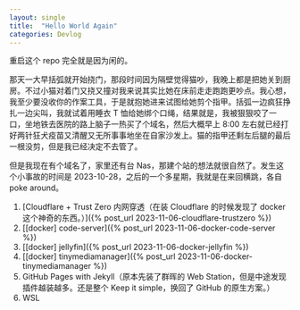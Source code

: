 ```yaml
---
layout: single
title:  "Hello World Again"
categories: Devlog
---
```

重启这个 repo 完全就是因为闲的。

那天一大早括弧就开始挠门，那段时间因为隔壁觉得猫吵，我晚上都是把她关到厨房。不过小猫对着门又挠又撞对我来说其实比她在床前走走跑跑更吵点。我心想，我至少要没收你的作案工具，于是就抱她进来试图给她剪个指甲。括弧一边疯狂挣扎一边尖叫，我就试着用睡衣 T 恤给她绑个口绳，结果就是，我被狠狠咬了一口，坐地铁去医院的路上脑子一热买了个域名，然后大概早上 8:00 左右就已经打好两针狂犬疫苗又清醒又无所事事地坐在自家沙发上。猫的指甲还剩左后腿的最后一根没剪，但是我已经决定不去管了。

但是我现在有个域名了，家里还有台 Nas，那建个站的想法就很自然了。发生这个小事故的时间是 2023-10-28，之后的一个多星期，我就是在来回横跳，各自 poke around。
1. [Cloudflare + Trust Zero 内网穿透（在装 Cloudflare 的时候发现了 docker 这个神奇的东西。）]({% post_url 2023-11-06-cloudflare-trustzero %})
2. [\[docker\] code-server]({% post_url 2023-11-06-docker-code-server %})
3. [\[docker\] jellyfin]({% post_url 2023-11-06-docker-jellyfin %})
4. [\[docker\] tinymediamanager]({% post_url 2023-11-06-docker-tinymediamanager %})
5. GitHub Pages with Jekyll（原本先装了群晖的 Web Station，但是中途发现插件越装越多。还是整个 Keep it simple，换回了 GitHub 的原生方案。）
6. WSL